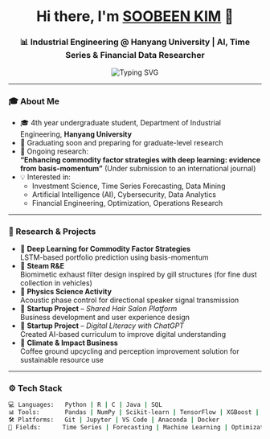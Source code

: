 <h1 align="center">Hi there, I'm <a href="https://github.com/soobeenkim" target="_blank">SOOBEEN KIM</a> 👋</h1>
<h3 align="center">📊 Industrial Engineering @ Hanyang University | AI, Time Series & Financial Data Researcher</h3>

<p align="center">
  <img src="https://readme-typing-svg.herokuapp.com?font=Fira+Code&size=20&duration=2000&pause=1000&center=true&width=500&lines=DeepLearning+%E2%9D%97+Finance+%E2%9D%97+AI+%E2%9D%97+Optimization+%E2%9D%97+Security" alt="Typing SVG" />
</p>

---

### 🎓 About Me

- 🎓 4th year undergraduate student, Department of Industrial Engineering, **Hanyang University**
- 📌 Graduating soon and preparing for graduate-level research
- 🧪 Ongoing research:  
  **“Enhancing commodity factor strategies with deep learning: evidence from basis-momentum”** (Under submission to an international journal)
- 💡 Interested in:
  - Investment Science, Time Series Forecasting, Data Mining  
  - Artificial Intelligence (AI), Cybersecurity, Data Analytics  
  - Financial Engineering, Optimization, Operations Research

---

### 🧠 Research & Projects

- 🧾 **Deep Learning for Commodity Factor Strategies**  
  LSTM-based portfolio prediction using basis-momentum  
- 🧪 **Steam R&E**  
  Biomimetic exhaust filter design inspired by gill structures (for fine dust collection in vehicles)  
- 📡 **Physics Science Activity**  
  Acoustic phase control for directional speaker signal transmission  
- 💼 **Startup Project** – *Shared Hair Salon Platform*  
  Business development and user experience design  
- 🤖 **Startup Project** – *Digital Literacy with ChatGPT*  
  Created AI-based curriculum to improve digital understanding  
- 🌱 **Climate & Impact Business**  
  Coffee ground upcycling and perception improvement solution for sustainable resource use

---

### ⚙️ Tech Stack

```bash
💻 Languages:   Python | R | C | Java | SQL  
📊 Tools:       Pandas | NumPy | Scikit-learn | TensorFlow | XGBoost | PyTorch  
🛠️ Platforms:   Git | Jupyter | VS Code | Anaconda | Docker  
🧮 Fields:      Time Series | Forecasting | Machine Learning | Optimization | Finance

